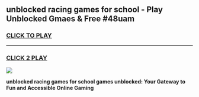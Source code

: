 
## unblocked racing games for school - Play Unblocked Gmaes & Free #48uam
<h3>
<a href="https://news.freeplayer.one?title=unblocked_racing_games_for_school&ref=24F">CLICK TO PLAY</a></h3>
<hr>

<h3>
<a href="https://news.freeplayer.one?title=unblocked_racing_games_for_school&ref=24F">CLICK 2 PLAY</a>
  
</h3>

<a href="https://news.freeplayer.one?title=unblocked_racing_games_for_school&ref=24F/"><img src="https://clearcache.store/games.png"></a>


**unblocked racing games for school games unblocked: Your Gateway to Fun and Accessible Online Gaming**
